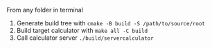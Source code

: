 From any folder in terminal
1. Generate build tree with `cmake -B build -S /path/to/source/root`
2. Build target calculator with `make all -C build`
3. Call calculator server `./build/servercalculator`